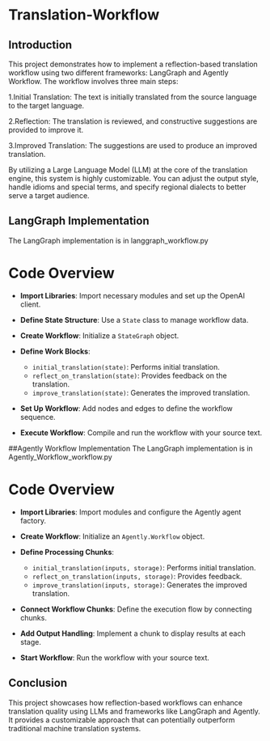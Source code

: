 # Translation-Workflow

## Introduction

This project demonstrates how to implement a reflection-based translation workflow using two different frameworks: LangGraph and Agently Workflow. The workflow involves three main steps:

1.Initial Translation: The text is initially translated from the source language to the target language.

2.Reflection: The translation is reviewed, and constructive suggestions are provided to improve it.

3.Improved Translation: The suggestions are used to produce an improved translation.

By utilizing a Large Language Model (LLM) at the core of the translation engine, this system is highly customizable. You can adjust the output style, handle idioms and special terms, and specify regional dialects to better serve a target audience.

## LangGraph Implementation
The LangGraph implementation is in langgraph_workflow.py
# Code Overview

- **Import Libraries**: Import necessary modules and set up the OpenAI client.
- **Define State Structure**: Use a `State` class to manage workflow data.
- **Create Workflow**: Initialize a `StateGraph` object.
- **Define Work Blocks**:
  
  - `initial_translation(state)`: Performs initial translation.
  - `reflect_on_translation(state)`: Provides feedback on the translation.
  - `improve_translation(state)`: Generates the improved translation.

- **Set Up Workflow**: Add nodes and edges to define the workflow sequence.
- **Execute Workflow**: Compile and run the workflow with your source text.

##Agently Workflow Implementation
The LangGraph implementation is in Agently_Workflow_workflow.py
# Code Overview

- **Import Libraries**: Import modules and configure the Agently agent factory.
- **Create Workflow**: Initialize an `Agently.Workflow` object.
- **Define Processing Chunks**:
  
  - `initial_translation(inputs, storage)`: Performs initial translation.
  - `reflect_on_translation(inputs, storage)`: Provides feedback.
  - `improve_translation(inputs, storage)`: Generates the improved translation.

- **Connect Workflow Chunks**: Define the execution flow by connecting chunks.
- **Add Output Handling**: Implement a chunk to display results at each stage.
- **Start Workflow**: Run the workflow with your source text.

## Conclusion
This project showcases how reflection-based workflows can enhance translation quality using LLMs and frameworks like LangGraph and Agently. It provides a customizable approach that can potentially outperform traditional machine translation systems.


